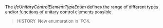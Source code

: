 ﻿The _IfcUnitaryControlElementTypeEnum_ defines the range of different types and/or functions of unitary control elements possible.

> HISTORY&nbsp; New enumeration in IFC4.
